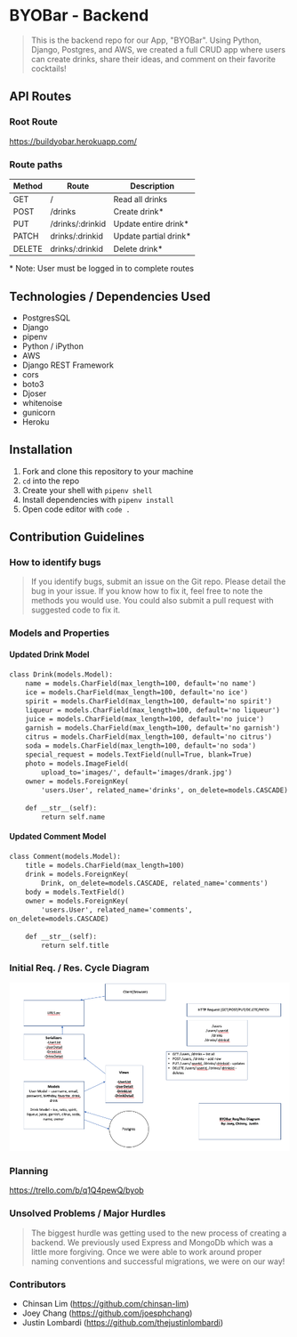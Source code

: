 # BYOBar - Backend

> This is the backend repo for our App, "BYOBar". Using Python, Django, Postgres, and AWS, we created a full CRUD app where users can create drinks, share their ideas, and comment on their favorite cocktails!

## API Routes

### Root Route

https://buildyobar.herokuapp.com/

### Route paths

| Method | Route            | Description            |
| ------ | ---------------- | ---------------------- |
| GET    | /                | Read all drinks        |
| POST   | /drinks          | Create drink\*         |
| PUT    | /drinks/:drinkid | Update entire drink\*  |
| PATCH  | drinks/:drinkid  | Update partial drink\* |
| DELETE | drinks/:drinkid  | Delete drink\*         |

\* Note: User must be logged in to complete routes

## Technologies / Dependencies Used

- PostgresSQL
- Django
- pipenv
- Python / iPython
- AWS
- Django REST Framework
- cors
- boto3
- Djoser
- whitenoise
- gunicorn
- Heroku

## Installation

1. Fork and clone this repository to your machine
2. `cd` into the repo
3. Create your shell with `pipenv shell`
4. Install dependencies with `pipenv install`
5. Open code editor with `code .`

## Contribution Guidelines

### How to identify bugs

> If you identify bugs, submit an issue on the Git repo. Please detail the bug in your issue. If you know how to fix it, feel free to note the methods you would use. You could also submit a pull request with suggested code to fix it.

### Models and Properties

#### Updated Drink Model

```
class Drink(models.Model):
    name = models.CharField(max_length=100, default='no name')
    ice = models.CharField(max_length=100, default='no ice')
    spirit = models.CharField(max_length=100, default='no spirit')
    liqueur = models.CharField(max_length=100, default='no liqueur')
    juice = models.CharField(max_length=100, default='no juice')
    garnish = models.CharField(max_length=100, default='no garnish')
    citrus = models.CharField(max_length=100, default='no citrus')
    soda = models.CharField(max_length=100, default='no soda')
    special_request = models.TextField(null=True, blank=True)
    photo = models.ImageField(
        upload_to='images/', default='images/drank.jpg')
    owner = models.ForeignKey(
        'users.User', related_name='drinks', on_delete=models.CASCADE)

    def __str__(self):
        return self.name
```

#### Updated Comment Model

```
class Comment(models.Model):
    title = models.CharField(max_length=100)
    drink = models.ForeignKey(
        Drink, on_delete=models.CASCADE, related_name='comments')
    body = models.TextField()
    owner = models.ForeignKey(
        'users.User', related_name='comments', on_delete=models.CASCADE)

    def __str__(self):
        return self.title
```

### Initial Req. / Res. Cycle Diagram

![Req/Res Diagram](./planning/BYOBar_Req_Res_Diagram.png)

### Planning

https://trello.com/b/q1Q4pewQ/byob

### Unsolved Problems / Major Hurdles

> The biggest hurdle was getting used to the new process of creating a backend. We previously used Express and MongoDb which was a little more forgiving. Once we were able to work around proper naming conventions and successful migrations, we were on our way!

### Contributors

- Chinsan Lim (https://github.com/chinsan-lim)
- Joey Chang (https://github.com/joesphchang)
- Justin Lombardi (https://github.com/thejustinlombardi)
